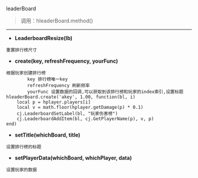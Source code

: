 leaderBoard

> 调用：hleaderBoard.method()

---

* **LeaderboardResize(lb)**
```
重置排行榜尺寸
```

* **create(key, refreshFrequency, yourFunc)**
```
根据玩家创建排行榜
        key 排行榜唯一key
        refreshFrequency 刷新频率
        yourFunc 设置数据的回调,可以获取到该排行榜和玩家的index索引,设置标题
hleaderBoard.create('akey', 1.00, function(bl, i)
    local p = hplayer.players[i]
    local v = math.floor(hplayer.getDamage(p) * 0.1)
    cj.LeaderboardSetLabel(bl, "玩家伤害榜")
    cj.LeaderboardAddItem(bl, cj.GetPlayerName(p), v, p)
end)
```

* **setTitle(whichBoard, title)**
```
设置排行榜的标题
```

* **setPlayerData(whichBoard, whichPlayer, data)**
```
设置玩家的数据
```

